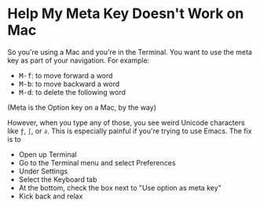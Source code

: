 Help My Meta Key Doesn't Work on Mac
====================================

So you're using a Mac and you're in the Terminal. You want to use the
meta key as part of your navigation. For example:

- <kbd>M-f</kbd>: to move forward a word
- <kbd>M-b</kbd>: to move backward a word
- <kbd>M-d</kbd>: to delete the following word

(Meta is the Option key on a Mac, by the way)

However, when you type any of those, you see weird Unicode
characters like `ƒ`, `∫`, or `∂`. This is especially painful if you're
trying to use Emacs. The fix is to

- Open up Terminal
- Go to the Terminal menu and select Preferences
- Under Settings
- Select the Keyboard tab
- At the bottom, check the box next to "Use option as meta key"
- Kick back and relax
